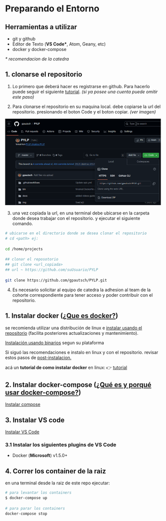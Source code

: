 # Preparando el Entorno

## Herramientas a utilizar

- git y github
- Editor de Texto (**VS Code\***, Atom, Geany, etc)
- docker y docker-compose

_\* recomendacion de la catedra_

## 1. clonarse el repositorio

1. Lo primero que deberá hacer es registrarse en github. Para hacerlo puede seguir el siguiente [tutorial](https://www.youtube.com/watch?v=RKXk_nc7icg). _(si ya posee una cuenta puede omitir este paso)_

2. Para clonarse el repositorio en su maquina local. debe copiarse la url del repositorio. presionando el boton Code y el boton copiar. _(ver imagen)_

![clone](../img/clone.png)

3. una vez copiada la url, en una terminal debe ubicarse en la carpeta donde desea trabajar con el repositorio. y ejecutar el siguiente comando.

```sh
# ubicarse en el directorio donde se desea clonar el repositorio
# cd <path> ej:

cd /home/projects

## clonar el reposotorio
## git clone <url_copiada>
## url ~ https://github.com/suUsuario/PYLP

git clone https://github.com/gpautsch/PYLP.git
```

4. Es necesario solicitar al equipo de catedra la adhesion al team de la cohorte correspondiente para tener acceso y poder contribuir con el repositorio.

## 1. Instalar docker ([¿Que es docker?](https://docs.docker.com/engine/))

se recomienda utilizar una distribución de linux e [instalar usando el repositorio](https://docs.docker.com/engine/install/ubuntu/#install-using-the-repository) (facilita posteriores actualizaciones y mantenimiento).

[Instalación usando binarios](https://docs.docker.com/engine/install/) segun su plataforma

Si siguó las recomendaciones e instalo en linux y con el repositorio. revisar estos pasos de [post-instalacion.](https://docs.docker.com/engine/install/linux-postinstall/)

acá un **tutorial de como instalar docker** en linux: 👉 [tutorial](https://www.youtube.com/watch?v=JwqkjKkEIDw&feature=youtu.be)

## 2. Instalar docker-compose ([¿Qué es y porqué usar docker-compose?](https://docs.docker.com/compose/))

[Instalar compose](https://docs.docker.com/compose/install/)

## 3. Instalar VS code

[Instalar VS Code](https://code.visualstudio.com/)

### 3.1 Instalar los siguientes plugins de VS Code

- Docker (**Microsoft**) v1.5.0+

## 4. Correr los container de la raiz

en una terminal desde la raiz de este repo ejecutar:

```bash
# para levantar los containers
$ docker-compose up

# para parar los containers
docker-compose stop
```
